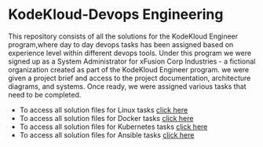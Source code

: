 # KodeKloud-Devops Engineering

This repository consists of all the solutions for the KodeKloud Engineer program,where day to day devops tasks has been assigned based on experience level within different devops tools.
Under this program we were signed up as a System Administrator for xFusion Corp Industries - a fictional organization created as part of the KodeKloud Engineer program. we were given a project brief and access to the project documentation, architecture diagrams, and systems. Once ready, we were assigned various tasks that need to be completed.

- To access all solution files for Linux tasks [click here](./Linux)
- To access all solution files for Docker tasks [click here](./Docker)
- To access all solution files for Kubernetes tasks [click here](./Kubernetes)
- To access all solution files for Ansible tasks [click here](./Ansible)
